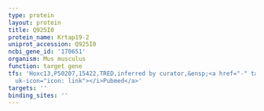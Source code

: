 ```yaml
---
type: protein
layout: protein
title: Q925I0
protein_name: Krtap19-2
uniprot_accession: Q925I0
ncbi_gene_id: '170651'
organism: Mus musculus
function: target gene
tfs: 'Hoxc13,P50207,15422,TRED,inferred by curator,&ensp;<a href="-" target="_blank"><i
  uk-icon="icon: link"></i>Pubmed</a>'
targets: ''
binding_sites: ''
---
```

